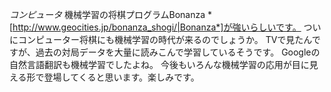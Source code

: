 *コンピュータ* 機械学習の将棋プログラムBonanza
*[http://www.geocities.jp/bonanza_shogi/|Bonanza*]が強いらしいです。
ついにコンピューター将棋にも機械学習の時代が来るのでしょうか。
TVで見たんですが、過去の対局データを大量に読みこんで学習しているそうです。
Googleの自然言語翻訳も機械学習でしたよね。
今後もいろんな機械学習の応用が目に見える形で登場してくると思います。楽しみです。
